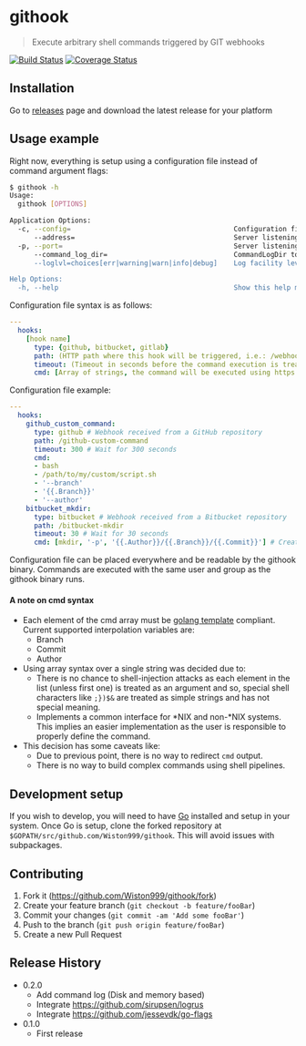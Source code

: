 # githook
> Execute arbitrary shell commands triggered by GIT webhooks

[![Build Status](https://travis-ci.org/Wiston999/githook.svg?branch=master)](https://travis-ci.org/Wiston999/githook?branch=master)
[![Coverage Status](https://coveralls.io/repos/github/Wiston999/githook/badge.svg)](https://coveralls.io/github/Wiston999/githook)


## Installation

Go to [releases](https://github.com/Wiston999/githook/releases) page and download the latest release for your platform

## Usage example

Right now, everything is setup using a configuration file instead of command argument flags:

```sh
$ githook -h
Usage:
  githook [OPTIONS]

Application Options:
  -c, --config=                                        Configuration file location
      --address=                                       Server listening(bind) address (default: 0.0.0.0)
  -p, --port=                                          Server listening port (default: 65000)
      --command_log_dir=                               CommandLogDir to store requests' results leave empty to use in-memory storage
      --loglvl=choices[err|warning|warn|info|debug]    Log facility level (default: warn)

Help Options:
  -h, --help                                           Show this help message
```

Configuration file syntax is as follows:

```yaml
---
  hooks:
    [hook name]
      type: {github, bitbucket, gitlab}
      path: (HTTP path where this hook will be triggered, i.e.: /webhook-payload)
      timeout: (Timeout in seconds before the command execution is treated as failed, required)
      cmd: [Array of strings, the command will be executed using https://golang.org/pkg/os/exec/#Command]
```

Configuration file example:

```yaml
---
  hooks:
    github_custom_command:
      type: github # Webhook received from a GitHub repository
      path: /github-custom-command
      timeout: 300 # Wait for 300 seconds
      cmd: 
      - bash
      - /path/to/my/custom/script.sh
      - '--branch'
      - '{{.Branch}}'
      - '--author'
    bitbucket_mkdir:
      type: bitbucket # Webhook received from a Bitbucket repository
      path: /bitbucket-mkdir
      timeout: 30 # Wait for 30 seconds
      cmd: [mkdir, '-p', '{{.Author}}/{{.Branch}}/{{.Commit}}'] # Create a folder structure based on commit author, branch and hash
```
 Configuration file can be placed everywhere and be readable by the githook binary. Commands are executed with the same user and group as the githook binary runs.

#### A note on cmd syntax

* Each element of the cmd array must be [golang template](https://golang.org/pkg/text/template/) compliant. Current supported interpolation variables are:
  * Branch
  * Commit
  * Author
* Using array syntax over a single string was decided due to:
  * There is no chance to shell-injection attacks as each element in the list (unless first one) is treated as an argument and so, special shell characters like `;})$&` are treated as simple strings and has not special meaning.
  * Implements a common interface for \*NIX and non-\*NIX systems. This implies an easier implementation as the user is responsible to properly define the command.
* This decision has some caveats like:
  * Due to previous point, there is no way to redirect `cmd` output.
  * There is no way to build complex commands using shell pipelines.

## Development setup

If you wish to develop, you will need to have [Go](https://golang.org/) installed and setup in your system. Once Go is setup, clone the forked repository at `$GOPATH/src/github.com/Wiston999/githook`. This will avoid issues with subpackages.

## Contributing

1. Fork it (<https://github.com/Wiston999/githook/fork>)
2. Create your feature branch (`git checkout -b feature/fooBar`)
3. Commit your changes (`git commit -am 'Add some fooBar'`)
4. Push to the branch (`git push origin feature/fooBar`)
5. Create a new Pull Request

## Release History

* 0.2.0
  * Add command log (Disk and memory based)
  * Integrate https://github.com/sirupsen/logrus
  * Integrate https://github.com/jessevdk/go-flags
* 0.1.0
  * First release
